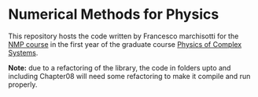 # Numerical Methods for Physics

This repository hosts the code written by Francesco marchisotti for the [NMP course](http://personalpages.to.infn.it/%7emignone/Numerical_Algorithms/) in the first year of the graduate course [Physics of Complex Systems](https://fisica-sc.campusnet.unito.it/do/home.pl).

**Note:** due to a refactoring of the library, the code in folders upto and including Chapter08 will need some refactoring to make it compile and run properly.
